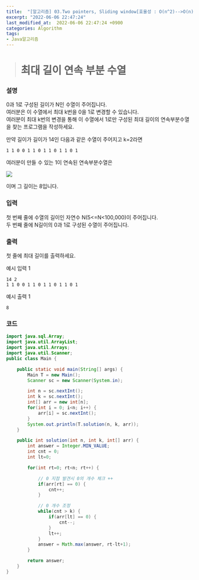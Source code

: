 ```yaml
---
title:  "[알고리즘] 03.Two pointers, Sliding window[효율성 : O(n^2)-->O(n)] / 6. 최대 길이 연속 부분 수열"
excerpt: "2022-06-06 22:47:24"
last_modified_at:  2022-06-06 22:47:24 +0900
categories: Algorithm
tags:
- Java알고리즘
---
```


># 최대 길이 연속 부분 수열  

### 설명  

0과 1로 구성된 길이가 N인 수열이 주어집니다.  
여러분은 이 수열에서 최대 k번을 0을 1로 변경할 수 있습니다.  
여러분이 최대 k번의 변경을 통해 이 수열에서 1로만 구성된 최대 길이의 연속부분수열을 찾는 프로그램을 작성하세요.  

만약 길이가 길이가 14인 다음과 같은 수열이 주어지고 k=2라면  

`1 1 0 0 1 1 0 1 1 0 1 1 0 1`

여러분이 만들 수 있는 1이 연속된 연속부분수열은  

![](https://cote.inflearn.com/public/upload/19123bb35c.jpg)  

이며 그 길이는 8입니다.  


### 입력  

첫 번째 줄에 수열의 길이인 자연수 N(5<=N<100,000)이 주어집니다.  
두 번째 줄에 N길이의 0과 1로 구성된 수열이 주어집니다.  


### 출력  

첫 줄에 최대 길이를 출력하세요.  


예시 입력 1   
```
14 2
1 1 0 0 1 1 0 1 1 0 1 1 0 1
```
예시 출력 1  
```
8
```


### 코드  

```java
import java.sql.Array;
import java.util.ArrayList;
import java.util.Arrays;
import java.util.Scanner;
public class Main {

	public static void main(String[] args) {
		Main T = new Main();
		Scanner sc = new Scanner(System.in);

		int n = sc.nextInt();
		int k = sc.nextInt();
		int[] arr = new int[n];
		for(int i = 0; i<n; i++) {
			arr[i] = sc.nextInt();
		}
		System.out.println(T.solution(n, k, arr));
	}

	public int solution(int n, int k, int[] arr) {
		int answer = Integer.MIN_VALUE;
		int cnt = 0;
		int lt=0;

		for(int rt=0; rt<n; rt++) {

			// 0 지점 발견시 0의 개수 체크 ++
			if(arr[rt] == 0) {
				cnt++;
			}

			// 0 개수 조정
			while(cnt > k) {
				if(arr[lt] == 0) {
					cnt--;
				}
				lt++;
			}
			answer = Math.max(answer, rt-lt+1);
		}

		return answer;
	}
}

```
